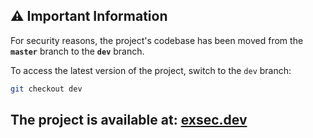 ## ⚠️ Important Information

For security reasons, the project's codebase has been moved from the **`master`** branch to the **`dev`** branch.

To access the latest version of the project, switch to the `dev` branch:

```bash
git checkout dev
```

## The project is available at: [exsec.dev](https://exsec.dev)
